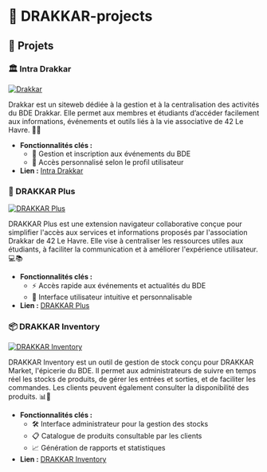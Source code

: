 # 🚀 DRAKKAR-projects

## 📂 Projets

### 🏛️ Intra Drakkar

[![Drakkar](https://img.shields.io/badge/Intra%20Drakkar-Plateforme%20Interne-orange)](https://github.com/edwin-anne/IntraBDE)

Drakkar est un siteweb  dédiée à la gestion et à la centralisation des activités du BDE Drakkar. Elle permet aux membres et étudiants d’accéder facilement aux informations, événements et outils liés à la vie associative de 42 Le Havre. 🏫✨  
- **Fonctionnalités clés :**  
  - 📅 Gestion et inscription aux événements du BDE  
  - 🔑 Accès personnalisé selon le profil utilisateur  
- **Lien :** [Intra Drakkar](https://github.com/edwin-anne/IntraBDE)

### 🧩 DRAKKAR Plus

[![DRAKKAR Plus](https://img.shields.io/badge/DRAKKAR%20Plus-Extension%20Navigateur-blue)](https://github.com/lolqrdc/DrakkarPlus)

DRAKKAR Plus est une extension navigateur collaborative conçue pour simplifier l'accès aux services et informations proposés par l'association Drakkar de 42 Le Havre. Elle vise à centraliser les ressources utiles aux étudiants, à faciliter la communication et à améliorer l'expérience utilisateur. 💻📚
- **Fonctionnalités clés :**  
  - ⚡ Accès rapide aux événements et actualités du BDE  
  - 🎨 Interface utilisateur intuitive et personnalisable  
- **Lien :** [DRAKKAR Plus](https://github.com/lolqrdc/DrakkarPlus)

### 📦 DRAKKAR Inventory

[![DRAKKAR Inventory](https://img.shields.io/badge/DRAKKAR%20Inventory-Gestion%20de%20Stock-green)](https://github.com/lolqrdc/Drakkar-inventory)

DRAKKAR Inventory est un outil de gestion de stock conçu pour DRAKKAR Market, l'épicerie du BDE. Il permet aux administrateurs de suivre en temps réel les stocks de produits, de gérer les entrées et sorties, et de faciliter les commandes. Les clients peuvent également consulter la disponibilité des produits. 📊🛒
- **Fonctionnalités clés :**  
  - 🛠️ Interface administrateur pour la gestion des stocks  
  - 📋 Catalogue de produits consultable par les clients  
  - 📈 Génération de rapports et statistiques  
- **Lien :** [DRAKKAR Inventory](https://github.com/lolqrdc/Drakkar-inventory)

